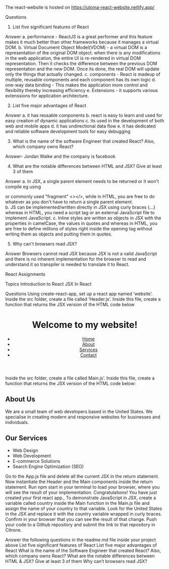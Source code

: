 The react-website is hosted on 
https://uloma-react-website.netlify.app/


Questions
1. List five significant features of React

Answer
a. performance - ReactJS is a great performer and this feature makes it much better than other frameworks because it manages a virtual DOM.
b. Virtual Document Object Model(VDOM) - a virtual DOM is a representation of the original DOM object. when there is any modifications in the web application, the entire UI is re-rendered in virtual DOM representation. Then it checks the difference between the previous DOM representation and the new DOM. Once its done, the real DOM will update only the things that actually changed.
c. components - React is madeup of multiple, reusable components and each component has its own logic
d. one-way data binding - This makes the application more control and flexibility thereby increasing efficiency
e. Extensions - it supports various extenssions for application architecture.

2. List five major advantages of React

Answer
a. it has reusable components
b. react is easy to learn and used for easy creation of dynamic applications
c. its used in the development of both web and mobile apps
d. it has undirectional data flow
e. it has dedicated and reliable software development tools for easy debugging


3. What is the name of the software Engineer that created React? Also, which company owns React?

Answer- Jordan Walke and the company is facebook

4. What are the notable differences between HTML and JSX? Give at least 3 of them

Answer
a. In JSX, a single parent element needs to be returned or it won't compile eg using <div></div> or commonly used "fragment" <></>, while in HTML, you are free to do whatever as you don't have to return a single parent element.  
b. JS can be implemented/written directly in JSX using curly braces {...} whereas in HTML, you need a script tag or an external JavaScript file to implement JavaScript.
c. Inline styles are written as objects in JSX with the properties in camelCase, the values in quotes and whereas in HTML, you are free to define millions of styles right inside the opening tag without writing them as objects and putting them in quotes.



5. Why can't browsers read JSX?

Answer
Browsers cannot read JSX because JSX is not a valid JavaScript and there is no inherent implementation for the browser to read and understand it so transpiler is needed to translate it to React.







React Assignments

Topics
Introduction to React
JSX In React

Questions
Using create-react-app, set up a react app named ‘website’. 
Inside the src folder, create a file called ‘Header.js’. Inside this file, create a function that returns the JSX version of the HTML code below 
<header>
     <h1>Welcome to my website!</h1>
     <nav>
       <ul>
         <li><a href="#">Home</a></li>
         <li><a href="#">About</a></li>
         <li><a href="#">Services</a></li>
         <li><a href="#">Contact</a></li>
       </ul>
     </nav>
   </header>


Inside the src folder, create a file called Main.js’. Inside this file, create a function that returns the JSX version of the HTML code below:
<main>
     <section>
       <h2>About Us</h2>
       <p>
         We are a small team of web developers based in the United States. We
         specialise in creating modern and responsive websites for businesses
         and individuals.
       </p>
     </section>
     <section>
       <h2>Our Services</h2>
       <ul>
         <li>Web Design</li>
         <li>Web Development</li>
         <li>E-commerce Solutions</li>
         <li>Search Engine Optimization (SEO)</li>
       </ul>
     </section>
   </main>

Go to the App.js file and delete all the current JSX in the return statement. Now instantiate the Header and the Main components inside the return statement.
Run npm start in your terminal to load your browser, where you will see the result of your implementation.  Congratulations! You have just created your first react app.,
To demonstrate JavaScript in JSX, create a variable called country inside the Main function in the Main.js file and assign the name of your country to that variable. Look for the United States in the JSX and replace it with the country variable wrapped in curly braces. Confirm in your browser that you can see the result of that change. 
Push your code to a Github repository and submit the link to that repository in Citrone.

Answer the following questions in the readme.md file inside your project above
List five significant features of React
List five major advantages of React
What is the name of the Software Engineer that created React? Also, which company owns React?
What are the notable differences between HTML & JSX? Give at least 3 of them
Why can’t browsers read JSX?







